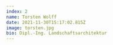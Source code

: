 ```yaml
---
index: 2
name: Torsten Wolff
date: 2021-11-30T15:17:02.815Z
image: torsten.jpg
bio: Dipl.-Ing. Landschaftsarchitektur
---
```

